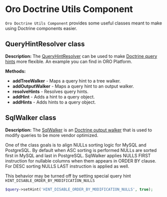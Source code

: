 Oro Doctrine Utils Component
============================

`Oro Doctrine Utils Component` provides some useful classes meant to make using Doctrine components easier.

QueryHintResolver class
-----------------------
**Description:**
The [QueryHintResolver](./ORM/QueryHintResolver.php) can be used to make [Doctrine query hints](https://doctrine-orm.readthedocs.org/en/latest/reference/dql-doctrine-query-language.html#query-hints) more flexible. An example you can find in ORO Platform.

**Methods:**

- **addTreeWalker** - Maps a query hint to a tree walker.
- **addOutputWalker** - Maps a query hint to an output walker.
- **resolveHints** - Resolves query hints.
- **addHint** - Adds a hint to a query object.
- **addHints** - Adds hints to a query object.

SqlWalker class
---------------
**Description:**
The [SqlWalker](./ORM/SqlWalker.php) is an [Doctrine output walker](http://docs.doctrine-project.org/projects/doctrine-orm/en/latest/cookbook/dql-custom-walkers.html#modify-the-output-walker-to-generate-vendor-specific-sql) that is used to
 modify queries to be more vendor optimized.
 
 One of the class goals is to align NULLs sorting logic for MySQL and PostgreSQL. By default when ASC sorting is performed 
 NULLs are sorted first in MySQL and last in PostgreSQL. SqlWalker applies NULLS FIRST instruction for nullable columns
 when them appears in ORDER BY clause. For DESC sorting NULLS LAST instruction is applied as well.
 
 This behavior may be turned off by setting special query hint `HINT_DISABLE_ORDER_BY_MODIFICATION_NULLS`
 
```php
$query->setHint('HINT_DISABLE_ORDER_BY_MODIFICATION_NULLS', true);
```
